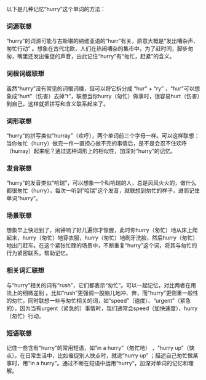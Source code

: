 以下是几种记忆“hurry”这个单词的方法：

### 词源联想
“hurry”的词源可能与古斯堪的纳维亚语的“hurr”有关，原意大概是“发出嘈杂声、匆忙行动” 。想象在古代北欧，人们在热闹嘈杂的集市中，为了赶时间，脚步匆匆，嘴里还发出催促的声音，由此记住“hurry”有“匆忙，赶紧”的含义。

### 词根词缀联想
虽然“hurry”没有常见的词根词缀，但可以将它拆分成 “hur” + “ry” ，“hur”可以想象成“hurt”（伤害）去掉“t”，联想当你hurry（匆忙）做事时，很容易hurt（伤害）到自己，这样就把拼写和含义联系起来了。

### 词形联想
“hurry”的拼写类似“hurray”（欢呼），两个单词前三个字母一样。可以这样联想：当你匆忙（hurry）做完一件一直担心做不完的事情后，是不是会忍不住欢呼（hurray）起来呢？通过这种词形上的相似性，加深对“hurry”的记忆。

### 发音联想
“hurry”的发音类似“哈瑞”，可以想象一个叫哈瑞的人，总是风风火火的，做什么都很匆忙（hurry），每次一听到“哈瑞”这个发音，就联想到匆忙的样子，进而记住单词“hurry”。

### 场景联想
想象早上快迟到了，闹钟响了好几遍你才惊醒，此时你hurry（匆忙）地从床上爬起来，hurry（匆忙）地穿衣服，hurry（匆忙）地刷牙洗脸，然后hurry（匆忙）地出门赶车。在这个紧张忙碌的场景中，不断重复“hurry”这个词，将其与匆忙的行为紧密联系，帮助记忆。

### 相关词汇联想
与“hurry”相关的词有“rush”，它们都表示“匆忙”。可以一起记忆，对比两者在用法上的细微差别 。比如“rush”更强调一股脑儿地冲、奔，而“hurry”更侧重一般性的匆忙。同时联想一些与匆忙相关的词，如“speed”（速度）、“urgent”（紧急的），因为当有urgent（紧急的）事情时，我们通常会speed（加快速度），hurry（匆忙）行动。

### 短语联想
记住一些含有“hurry”的常用短语，如“in a hurry”（匆忙地） ，“hurry up”（快点）。在日常生活中，比如催促别人快点时，就说“hurry up” ；描述自己匆忙做某事时，用“in a hurry”。通过不断在短语中运用“hurry”，加深对单词的记忆和理解。 